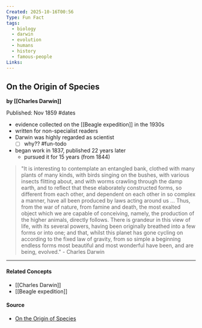 ```yaml
---
Created: 2025-10-16T00:56
Type: Fun Fact
tags:
  - biology
  - darwin
  - evolution
  - humans
  - history
  - famous-people
Links:
---
```

## On the Origin of Species
**by [[Charles Darwin]]**

Published: Nov 1859 #dates

- evidence collected on the [[Beagle expedition]] in the 1930s
- written for non-specialist readers
- Darwin was highly regarded as scientist
	- [ ] why?? #fun-todo
- began work in 1837, published 22 years later
	- pursued it for 15 years (from 1844)

> "It is interesting to contemplate an entangled bank, clothed with many plants of many kinds, with birds singing on the bushes, with various insects flitting about, and with worms crawling through the damp earth, and to reflect that these elaborately constructed forms, so different from each other, and dependent on each other in so complex a manner, have all been produced by laws acting around us ... Thus, from the war of nature, from famine and death, the most exalted object which we are capable of conceiving, namely, the production of the higher animals, directly follows. There is grandeur in this view of life, with its several powers, having been originally breathed into a few forms or into one; and that, whilst this planet has gone cycling on according to the fixed law of gravity, from so simple a beginning endless forms most beautiful and most wonderful have been, and are being, evolved." - Charles Darwin

---
#### Related Concepts
- [[Charles Darwin]]
- [[Beagle expedition]]

#### Source
- [On the Origin of Species](https://en.wikipedia.org/wiki/On_the_Origin_of_Species)
